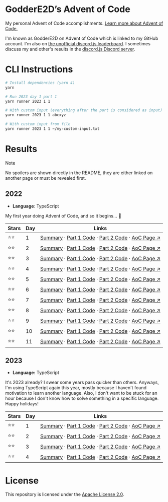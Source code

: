 # GodderE2D’s Advent of Code

My personal Advent of Code accomplishments. [Learn more about Advent of Code.](https://adventofcode.com/about)

I'm known as GodderE2D on Advent of Code which is linked to my GitHub account. I'm also on
[the unofficial discord.js leaderboard](https://adventofcode.com/2022/leaderboard/private/view/419899). I sometimes
discuss my and other's results in the [discord.js Discord server](https://discord.gg/djs).

# CLI Instructions

```sh
# Install dependencies (yarn 4)
yarn

# Run 2023 day 1 part 1
yarn runner 2023 1 1

# With custom input (everything after the part is considered as input)
yarn runner 2023 1 1 abcxyz

# With custom input from file
yarn runner 2023 1 1 ~/my-custom-input.txt
```

# Results

> [!NOTE]  
> No spoilers are shown directly in the README, they are either linked on another page or must be revealed first.

## 2022

- **Language**: TypeScript

My first year doing Advent of Code, and so it begins... 👀

| Stars  | Day | Links                                                                                                                                                                                                                                                                                                                                                            |
| ------ | --- | ---------------------------------------------------------------------------------------------------------------------------------------------------------------------------------------------------------------------------------------------------------------------------------------------------------------------------------------------------------------- |
| ⭐️⭐️ | 1   | [Summary](https://github.com/GodderE2D/advent-of-code/blob/main/results/2022/day-1/summary.md) · [Part 1 Code](https://github.com/GodderE2D/advent-of-code/blob/main/results/2022/day-1/part-1.ts) · [Part 2 Code](https://github.com/GodderE2D/advent-of-code/blob/main/results/2022/day-1/part-2.ts) · [AoC Page ↗︎](https://adventofcode.com/2022/day/1)     |
| ⭐️⭐️ | 2   | [Summary](https://github.com/GodderE2D/advent-of-code/blob/main/results/2022/day-2/summary.md) · [Part 1 Code](https://github.com/GodderE2D/advent-of-code/blob/main/results/2022/day-2/part-1.ts) · [Part 2 Code](https://github.com/GodderE2D/advent-of-code/blob/main/results/2022/day-2/part-2.ts) · [AoC Page ↗︎](https://adventofcode.com/2022/day/2)     |
| ⭐️⭐️ | 3   | [Summary](https://github.com/GodderE2D/advent-of-code/blob/main/results/2022/day-3/summary.md) · [Part 1 Code](https://github.com/GodderE2D/advent-of-code/blob/main/results/2022/day-3/part-1.ts) · [Part 2 Code](https://github.com/GodderE2D/advent-of-code/blob/main/results/2022/day-3/part-2.ts) · [AoC Page ↗︎](https://adventofcode.com/2022/day/3)     |
| ⭐️⭐️ | 4   | [Summary](https://github.com/GodderE2D/advent-of-code/blob/main/results/2022/day-4/summary.md) · [Part 1 Code](https://github.com/GodderE2D/advent-of-code/blob/main/results/2022/day-4/part-1.ts) · [Part 2 Code](https://github.com/GodderE2D/advent-of-code/blob/main/results/2022/day-4/part-2.ts) · [AoC Page ↗︎](https://adventofcode.com/2022/day/4)     |
| ⭐️⭐️ | 5   | [Summary](https://github.com/GodderE2D/advent-of-code/blob/main/results/2022/day-5/summary.md) · [Part 1 Code](https://github.com/GodderE2D/advent-of-code/blob/main/results/2022/day-5/part-1.ts) · [Part 2 Code](https://github.com/GodderE2D/advent-of-code/blob/main/results/2022/day-5/part-2.ts) · [AoC Page ↗︎](https://adventofcode.com/2022/day/5)     |
| ⭐️⭐️ | 6   | [Summary](https://github.com/GodderE2D/advent-of-code/blob/main/results/2022/day-6/summary.md) · [Part 1 Code](https://github.com/GodderE2D/advent-of-code/blob/main/results/2022/day-6/part-1.ts) · [Part 2 Code](https://github.com/GodderE2D/advent-of-code/blob/main/results/2022/day-6/part-2.ts) · [AoC Page ↗︎](https://adventofcode.com/2022/day/6)     |
| ⭐️⭐️ | 7   | [Summary](https://github.com/GodderE2D/advent-of-code/blob/main/results/2022/day-7/summary.md) · [Part 1 Code](https://github.com/GodderE2D/advent-of-code/blob/main/results/2022/day-7/part-1.ts) · [Part 2 Code](https://github.com/GodderE2D/advent-of-code/blob/main/results/2022/day-7/part-2.ts) · [AoC Page ↗︎](https://adventofcode.com/2022/day/7)     |
| ⭐️⭐️ | 8   | [Summary](https://github.com/GodderE2D/advent-of-code/blob/main/results/2022/day-8/summary.md) · [Part 1 Code](https://github.com/GodderE2D/advent-of-code/blob/main/results/2022/day-8/part-1.ts) · [Part 2 Code](https://github.com/GodderE2D/advent-of-code/blob/main/results/2022/day-8/part-2.ts) · [AoC Page ↗︎](https://adventofcode.com/2022/day/8)     |
| ⭐️⭐️ | 9   | [Summary](https://github.com/GodderE2D/advent-of-code/blob/main/results/2022/day-9/summary.md) · [Part 1 Code](https://github.com/GodderE2D/advent-of-code/blob/main/results/2022/day-9/part-1.ts) · [Part 2 Code](https://github.com/GodderE2D/advent-of-code/blob/main/results/2022/day-9/part-2.ts) · [AoC Page ↗︎](https://adventofcode.com/2022/day/9)     |
| ⭐️⭐️ | 10  | [Summary](https://github.com/GodderE2D/advent-of-code/blob/main/results/2022/day-10/summary.md) · [Part 1 Code](https://github.com/GodderE2D/advent-of-code/blob/main/results/2022/day-10/part-1.ts) · [Part 2 Code](https://github.com/GodderE2D/advent-of-code/blob/main/results/2022/day-10/part-2.ts) · [AoC Page ↗︎](https://adventofcode.com/2022/day/10) |
| ⭐️⭐️ | 11  | [Summary](https://github.com/GodderE2D/advent-of-code/blob/main/results/2022/day-11/summary.md) · [Part 1 Code](https://github.com/GodderE2D/advent-of-code/blob/main/results/2022/day-11/part-1.ts) · [Part 2 Code](https://github.com/GodderE2D/advent-of-code/blob/main/results/2022/day-11/part-2.ts) · [AoC Page ↗︎](https://adventofcode.com/2022/day/11) |

## 2023

- **Language:** TypeScript

It's 2023 already? I swear some years pass quicker than others. Anyways, I'm using TypeScript again this year, mostly
because I haven't found motivation to learn another language. Also, I don't want to be stuck for an hour because I don't
know how to solve something in a specific language. Happy holidays!

| Stars  | Day | Links                                                                                                                                                                                                                                                                                                                                                        |
| ------ | --- | ------------------------------------------------------------------------------------------------------------------------------------------------------------------------------------------------------------------------------------------------------------------------------------------------------------------------------------------------------------ |
| ⭐️⭐️ | 1   | [Summary](https://github.com/GodderE2D/advent-of-code/blob/main/results/2023/day-1/summary.md) · [Part 1 Code](https://github.com/GodderE2D/advent-of-code/blob/main/results/2023/day-1/part-1.ts) · [Part 2 Code](https://github.com/GodderE2D/advent-of-code/blob/main/results/2023/day-1/part-2.ts) · [AoC Page ↗︎](https://adventofcode.com/2023/day/1) |
| ⭐️⭐️ | 2   | [Summary](https://github.com/GodderE2D/advent-of-code/blob/main/results/2023/day-2/summary.md) · [Part 1 Code](https://github.com/GodderE2D/advent-of-code/blob/main/results/2023/day-2/part-1.ts) · [Part 2 Code](https://github.com/GodderE2D/advent-of-code/blob/main/results/2023/day-2/part-2.ts) · [AoC Page ↗︎](https://adventofcode.com/2023/day/2) |
| ⭐️⭐️ | 3   | [Summary](https://github.com/GodderE2D/advent-of-code/blob/main/results/2023/day-3/summary.md) · [Part 1 Code](https://github.com/GodderE2D/advent-of-code/blob/main/results/2023/day-3/part-1.ts) · [Part 2 Code](https://github.com/GodderE2D/advent-of-code/blob/main/results/2023/day-3/part-2.ts) · [AoC Page ↗︎](https://adventofcode.com/2023/day/3) |
| ⭐️⭐️ | 4   | [Summary](https://github.com/GodderE2D/advent-of-code/blob/main/results/2023/day-4/summary.md) · [Part 1 Code](https://github.com/GodderE2D/advent-of-code/blob/main/results/2023/day-4/part-1.ts) · [Part 2 Code](https://github.com/GodderE2D/advent-of-code/blob/main/results/2023/day-4/part-2.ts) · [AoC Page ↗︎](https://adventofcode.com/2023/day/4) |

# License

This repository is licensed under the
[Apache License 2.0](https://github.com/GodderE2D/advent-of-code/blob/main/LICENSE).
